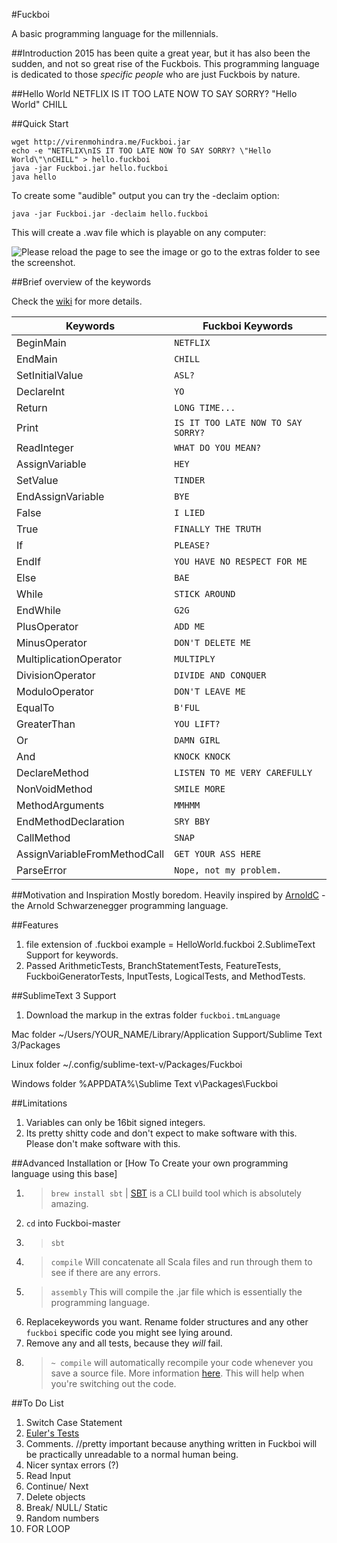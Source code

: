 #Fuckboi

A basic programming language for the millennials.

##Introduction
2015 has been quite a great year, but it has also been the sudden, and not so great rise of the Fuckbois. This programming language is dedicated to those *specific people* who are just Fuckbois by nature.

##Hello World
	NETFLIX
	IS IT TOO LATE NOW TO SAY SORRY? "Hello World"
	CHILL

##Quick Start

	wget http://virenmohindra.me/Fuckboi.jar
	echo -e "NETFLIX\nIS IT TOO LATE NOW TO SAY SORRY? \"Hello World\"\nCHILL" > hello.fuckboi
	java -jar Fuckboi.jar hello.fuckboi
	java hello

To create some "audible" output you can try the -declaim option:

	java -jar Fuckboi.jar -declaim hello.fuckboi

This will create a .wav file which is playable on any computer:

![Please reload the page to see the image or go to the extras folder to see the screenshot.](https://github.com/VirenMohindra/Fuckboi/extras/audible.png "Supports Audible Input")

##Brief overview of the keywords

Check the [wiki](https://github.com/VirenMohindra/Fuckboi/wiki) for more details.

Keywords 						| Fuckboi Keywords
--------------------------------|------------------------------------------------------
BeginMain                       | `NETFLIX`
EndMain                         | `CHILL`
SetInitialValue                 | `ASL?`
DeclareInt                      | `YO`
Return                          | `LONG TIME...`
Print                           | `IS IT TOO LATE NOW TO SAY SORRY?`
ReadInteger                     | `WHAT DO YOU MEAN?`
AssignVariable                  | `HEY`
SetValue                        | `TINDER`
EndAssignVariable               | `BYE`
False	                        | `I LIED`
True                            | `FINALLY THE TRUTH`
If                              | `PLEASE?`
EndIf                           | `YOU HAVE NO RESPECT FOR ME`
Else                            | `BAE`
While                           | `STICK AROUND`
EndWhile                        | `G2G` 
PlusOperator                    | `ADD ME`
MinusOperator                   | `DON'T DELETE ME`
MultiplicationOperator          | `MULTIPLY`
DivisionOperator                | `DIVIDE AND CONQUER`
ModuloOperator                  | `DON'T LEAVE ME`
EqualTo                         | `B'FUL`
GreaterThan                     | `YOU LIFT?`
Or                              | `DAMN GIRL`
And                             | `KNOCK KNOCK`
DeclareMethod                   | `LISTEN TO ME VERY CAREFULLY`
NonVoidMethod                   | `SMILE MORE`
MethodArguments                 | `MMHMM`
EndMethodDeclaration            | `SRY BBY`
CallMethod                      | `SNAP`
AssignVariableFromMethodCall    | `GET YOUR ASS HERE`
ParseError                      | `Nope, not my problem.`

##Motivation and Inspiration
Mostly boredom. Heavily inspired by [ArnoldC](https://github.com/lhartikk/ArnoldC) - the Arnold Schwarzenegger programming language.

##Features
1. file extension of .fuckboi
	example = HelloWorld.fuckboi
2.SublimeText Support for keywords.
3. Passed ArithmeticTests, BranchStatementTests, FeatureTests, FuckboiGeneratorTests, InputTests, LogicalTests, and MethodTests.

##SublimeText 3 Support
1. Download the markup in the extras folder `fuckboi.tmLanguage`

Mac folder
~/Users/YOUR_NAME/Library/Application Support/Sublime Text 3/Packages

Linux folder
~/.config/sublime-text-v/Packages/Fuckboi

Windows folder
%APPDATA%\Sublime Text v\Packages\Fuckboi

##Limitations
1. Variables can only be 16bit signed integers.
2. Its pretty shitty code and don't expect to make software with this. Please don't make software with this.

##Advanced Installation or [How To Create your own programming language using this base]
1. > `brew install sbt` | [SBT](http://www.scala-sbt.org/download.html) is a CLI build tool which is absolutely amazing.
2. `cd` into Fuckboi-master
3. > `sbt` 
4. > `compile` Will concatenate all Scala files and run through them to see if there are any errors.
5. > `assembly` This will compile the .jar file which is essentially the programming language.
6. Replacekeywords you want. Rename folder structures and any other `fuckboi` specific code you might see lying around.
7. Remove any and all tests, because they *will* fail. 
7. > `~ compile` will automatically recompile your code whenever you save a source file. More information [here](http://www.scala-sbt.org/0.13/tutorial/Running.html). This will help when you're switching out the code.

##To Do List
1. Switch Case Statement
2. [Euler's Tests](https://projecteuler.net/)
3. Comments. //pretty important because anything written in Fuckboi will be practically unreadable to a normal human being.
4. Nicer syntax errors (?)
5. Read Input
6. Continue/ Next
7. Delete objects
8. Break/ NULL/ Static
9. Random numbers
10. FOR LOOP